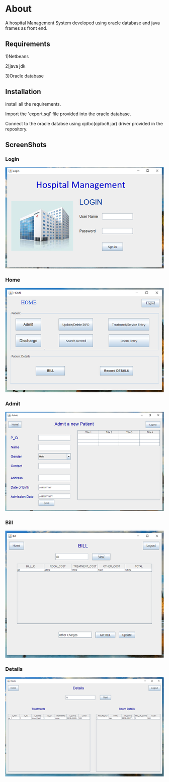 # About
A hospital Management System developed using oracle database and java frames as front end.

## Requirements
1)Netbeans

2)java jdk

3)Oracle database

## Installation
install all the requirements.

Import the 'export.sql' file provided into the oracle database.

Connect to the oracle databse using ojdbc(ojdbc6.jar) driver provided in the repository. 

## ScreenShots
### Login
<img src="https://raw.githubusercontent.com/RaviSingla23/Hospital-Management-System/master/ScreenShots/login.png">

### Home
<img src="https://raw.githubusercontent.com/RaviSingla23/Hospital-Management-System/master/ScreenShots/home.png">

### Admit
<img src="https://raw.githubusercontent.com/RaviSingla23/Hospital-Management-System/master/ScreenShots/admit.png">

### Bill
<img src="https://raw.githubusercontent.com/RaviSingla23/Hospital-Management-System/master/ScreenShots/bill.png">

### Details
<img src="https://raw.githubusercontent.com/RaviSingla23/Hospital-Management-System/master/ScreenShots/details.png">
